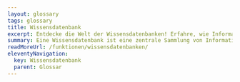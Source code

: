 ```yaml
---
layout: glossary
tags: glossary
title: Wissensdatenbank
excerpt: Entdecke die Welt der Wissensdatenbanken! Erfahre, wie Informationen strukturiert und effizient gespeichert werden. Spannende Quellen wie Webseiten und Dokumente fliessen ein, um einen intelligenten Chatbot zu erschaffen. Erhalte Antworten im Handumdrehen!
summary: Eine Wissensdatenbank ist eine zentrale Sammlung von Informationen, die in einer strukturierten Art und Weise gespeichert werden. Diese Informationen können aus einer Vielzahl von Quellen stammen, wie z.B. Webseiten, Dokumente oder Notizbücher. Ein Chatbot kann dann auf der Grundlage der Daten aus der Wissensdatenbank selbständig Fragen beantworten.
readMoreUrl: /funktionen/wissensdatenbanken/
eleventyNavigation:
  key: Wissensdatenbank
  parent: Glossar
---
```


 
